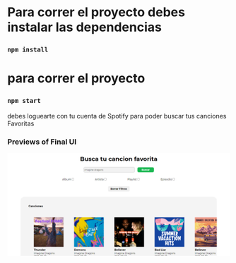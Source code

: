 # Para correr el proyecto debes instalar las dependencias

### `npm install`

# para correr el proyecto 

### `npm start`

debes loguearte con tu cuenta de Spotify para poder buscar tus canciones Favoritas

### Previews of Final UI

![Screenshot](https://github.com/flevor-end/spotiflavs/blob/dev/src/assets/images/React%20App.png)





